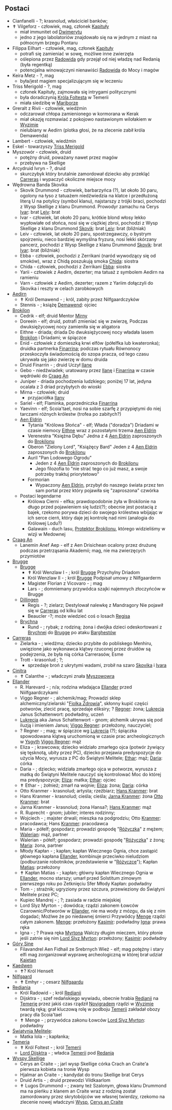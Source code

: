 ## Postaci
* Cianfanelli<a id='p_cianfanelli'></a> - ?;
    krasnolud, właściciel banków;
* ✝ Vilgeforz<a id='p_vilgeforz'></a> - człowiek, mag, członek [Kapituły](#r_kapitula)
    - miał immunitet od [Dwimerytu](#r_dwimeryt)
    - jedno z jego labolatoriów znajdowało się na w jednym z miast na północnym brzegu Pontaru
* Filippa Eilhart<a id='p_filippa_eilhart'></a> - człowiek, mag, członek [Kapituły](#r_kapitula)
    * potrafi się zamieniać w sowę, możliwe inne zwierzęta
    * oślepiona przez [Radowida](#p_krol_radowid) gdy przejął od niej władzę nad Redanią (była regentką)
    * potencjalna winowajczyni nienawiści [Radowida](#p_krol_radowid) do Mocy i magów
* Keira Metz<a id='p_keira_metz'></a> - ?, mag
    * była/jest magiem specjalizującym się w leczeniu
* Triss Merigold<a id='p_triss_merigold'></a> - ?, mag
    * członek Kapituły, zajmowała się intrygami politycznymi
    * była doradczynią [Króla Foltesta](#p_krol_foltest) w Temerii
    * miała siedzibę w [Mariborze](#l_maribor)
* Greralt z Rivii<a id='p_geralt'></a> - człowiek, wiedźmin
    - odczarował chłopa zamienionego w kormorana w Kerak
    - miał okazję rozmawiać z pokojowo nastawionym wilołakiem w [Wyzimie](#l_wyzima)
    - nielubiany w Aedirn (plotka głosi, że na zlecenie zabił króla Demawenda)
* Lambert<a id='p_lambert'></a> - człowiek, wiedźmin
* Eskel<a id='p_eskel'></a> - towarzyszy [Triss Merigold](#p_triss_merigold)
* Myszowór<a id='p_myszowor'></a> - człowiek, druid
    - potężny druid, poważany nawet przez magów
    - przebywa na Skellige
* Arcydruid Ivryn<a id='p_arcydruid_ivryn'></a> - ?, druid
    - skurczybyk który brutalnie zamordował dziecko aby przekląć [Carreras](#l_carreras) i wypaczyć okoliczne miejsce mocy
* Wędrowna Banda Skovika<a id='p_wedrowna_banda_skovika'></a>
    * Skovik Drummond<a id='p_skovik'></a> - człowiek, barbarzyńca (?), lat około 30 paru, ogolony na łyso z tatuażem niedźwiedzia na klatce i przedłużoną literą U na potylicy (symbol klanu), najstarszy z trójki braci, pochodzi z Wysp Skellige z klanu Drummond. Prowodyr zamachu na Cerys
        [Ivar](#p_ivar): brat
        [Leiv](#p_leiv): brat
    * Ivar<a id='p_ivar'></a> - człowiek, lat około 20 paru, krótkie blond włosy lekko wypłowiałe od słońca, nosi się w ciężkiej zbroi, pochodzi z Wysp Skellige z klanu Drummond
        [Skovik](#p_skovik): brat
        [Leiv](#p_leiv): brat (bliźniak)
    * Leiv<a id='p_leiv'></a> - człowiek, lat około 20 paru, spostrzegawczy, o bystrym spojrzeniu, nieco bardziej wymyślna fryzura, nosi lekki skórzany pancerz, pochodzi z Wysp Skellige z klanu Drummond
        [Skovik](#p_skovik): brat
        [Ivar](#p_ivar): brat (bliźniak)
    * Ebba<a id='p_ebba'></a> - człowiek,
        pochodzi z Zerrikani (naród wywodzący się od smoków), wraz z Chidą poszukują smoka
        [Chida](#p_chida): siostra
    * Chida<a id='p_chida'></a> - człowiek,
        pochodzi z Zerrikani
        [Ebba](#p_ebba): siostra
    * Yarii<a id='p_yarii'></a> - człowiek z Aedirn, dezerter;
        ma tatuaż z symbolem Aedirn na ramieniu
    * Varn<a id='p_varn'></a> - człowiek z Aedirn, dezerter;
        razem z Yariim dołączyli do Skovika i reszty w celach zarobkowych
* [Aedirn](#l_aedirn)
    * ✝ Król Demawend<a id='p_krol_demawend'></a> - ; król, zabity przez Nilfgaardczyków
    * Stennis<a id='p_stennis'></a> - ; książę
        [Demawend](#p_krol_demawend): ojciec
* [Brokilon](#l_brokilon)
    * Cedrik<a id="p_cedrik"></a> - elf; druid
        Mentor [Mirny](#p_mirna)
    * Doreein<a id='p_doreein'></a> - elf; druid, potrafi zmieniać się w zwierzę,
        Podczas dwuksiężycowej nocy zamieniła się w aligatora
    * Eithne<a id='p_eithne'></a> - driada; driada
        Do dwuksiężycowej nocy władała lasem [Brokilon](#l_brokilon) i Driadami; w śpiączce
    * Enid<a id="p_enid"></a> - człowiek z domieszką krwi elfów (półelfka lub kwateronka); druidka
        partnerka [Finarrina](#p_druid_finarrin);
        podczas rytuału Równonocy przeskoczyła świadomością do szopa pracza, od tego czasu ukrywała się jako zwierzę w domu druida
    * Druid Finarrin<a id='p_druid_finarrin'></a> - ; druid
        Uczył [Ilanę](#ilana)
    * Gebo<a id="p_gebo"></a> - niedźwiadek;
        uratowany przez [Ilanę](#g_ilana) i [Finarrina](#p_druid_finarrin) w czasie wędrówki do [Craag An](#l_craag_an)
    * Juniper<a id='p_juniper'></a> - driada pochodzenia ludzkiego; poniżej 17 lat, jedyna ocalała z 3 driad przybyłych do wioski
    * Mirna<a id='p_mirna'></a> - człowiek; druid
        * przyjaciółka [Ilany](#g_ilana)
    * Sariel<a id="p_sariel"></a> - elf;
        Flaminka, poprzedniczka [Finarrina](#p_druid_finarrin)
    * Yaevinn<a id='p_yaevinn'></a> - elf;
        Scoia'tael, nosi na sobie szarfę z przypiętymi do niej tarczami różnych królestw (trofea po zabitych?)
    * [Aen Eldrin](#r_aen_eldrin)
        * Tytania "Królowa Słońca"<a id='p_tytania'></a> - elf; 
            Włada ("doradza") Driadami w czasie niemocy [Eithne](#p_eithne) wraz z pozostałymi trzema [Aen Eldrin](#r_aen_eldrin)
        * Verenestra "Księżna Dębu"<a id='p_verenestra'></a>
            Jedna z 4 [Aen Eldrin](#r_aen_eldrin) zaproszonych do [Brokilonu](#l_brokilon)
        * Oberon "Zielony Lord", "Książęcy Bard"<a id='p_oberon'></a>
            Jeden z 4 [Aen Eldrin](#r_aen_eldrin) zaproszonych do [Brokilonu](#l_brokilon)
        * Auril "Pan Lodowego Ogrodu"<a id='p_auril'></a>
            * Jeden z 4 [Aen Eldrin](#r_aen_eldrin) zaproszonych do [Brokilonu](#l_brokilon)
            * Jego filozofia to "nie strać tego co już masz, a swoje potrzeby traktuj priorytetowo"
        * Formorian<a id='p_formorian'></a>
            * Wypaczony [Aen Eldrin](#r_aen_eldrin), przybył do naszego świata przez ten sam portal przez który pojawiła się "zaproszona" czwórka
    * Postaci legendarne
        * Królowa Cierni<a id="p_krolowa_cierni"></a> - elfka;
            prawdopodobnie żyła w Brokilonie na długo przed pojawieniem się ludzi(?);
            obecnie jest postacią z bajek, rzekomo porywa dzieci do swojego królestwa wbijając w ich serce cierń, który daje jej kontrolę nad nimi (analogia do Królowej Lodu?)
        * Galawain<a id="p_galawain"></a> - duch lasu,
            [Protektor Brokilonu](#b_bizoktor), którego widzieliśmy w wizji w Medownej
* [Craag An](#l_craag_an)
    * Lanemin Anef Aep<a id="p_lanemin"></a> - elf z Aen Drisichean ocalony przez drużunę podczas przetrząsania Akademii; mag, nie ma zwierzęcych przymiotów
* [Brugge](#l_brugge)
    * [Brugge](#l_m_brugge)
        * ✝ Król Wenzlaw I<a id='p_krol_wenzlaw_i'></a> - ; król [Brugge](#l_brugge)
            Przychylny Driadom
        * Król Wenzlaw II<a id='p_krol_wenzlaw_ii'></a> - ; król [Brugge](#l_brugge)
            Podpisał umowy z Nilfgaarderm
        * Magister Florian z Vicovaro<a id='p_florian_z_vicovaro'></a> - ; mag
        * Lars<a id='p_lars'></a> - ; domniemany przywódca szajki najemnych złoczyńców w Brugge
    * [Dillingen](#l_dillingen)
        * Regis<a id='p_zielarz'></a><a id='p_regis'></a> - ?; zielarz;
            Destylował nalewkę z Mandragory
            Nie pojawił się w [Carreras](#l_carreras) od kilku lat
        * Beaucler<a id='p_beaucler'></a> -?;
            może wiedzieć coś o losach [Regisa](#p_regis)
    * [Brychna](#l_brychna)
        * Rund<a id='p_rund'></a> - ; rybak;
            z rodziną; żona i dwójka dzieci
            odeskortowani z [Brychnej](#l_brychna) do [Brugge](#l_m_brugge) po ataku [Barghestów](#b_barghest)
* [Carreras](#l_carreras)
    * Zielarka<a id='p_zielarka'></a> - ; wiedźma;
        dziecko przybite do pobliskego Menhiru, uwięzione jako wykonawca klątwy rzuconej przez druidów
        są podejrzenia, że była nią córka Carrerasów, Esme<a id='p_esme_carreras'></a>
    * Trott<a id='p_trott'></a> - krasonlud ; ?;
        * sprzedaje broń z ukrytymi wadami, zrobił na szaro [Skovika](#p_skovik) i [Ivara](#p_ivar)
* [Cinitra](#l_cinitra)
    * ✝ Calanthe<a id='p_calanthe'></a> - ; władczyni
        znała [Myszowowra](#p_myszowor)
* [Ellander](#l_ellander)
    * R. Harevard<a id='p_rodzina_harevard'></a> - ; n/a;
        rodzina władająca [Ellander](#l_m_ellander) przed Niilfgaardczykami
    * Viggo Regner<a id='p_viggo_regner'></a> - ; alchemik/mag;
        Prowadzi sklep alchemiczny/zielarski "[Fiolka Zdrowia](#l_fiolka_zdrowia)", skłonny kupić części potworów, zlecić pracę, sprzedaje eliksiry;
        ? [Regner](#p_viggo_regner): żona; [Lukrecja](#p_lukrecja_schattenwort) Janus Schattenwort: podwładny, uczeń
    * [Lukrecja](#p_lukrecja_schattenwort) aka Janus Schattenwort<a id='p_lukrecja_schattenwort'></a><a id='p_janus'></a> - gnom; alchemik ukrywa się pod iluzją i imieniem Janus;
        [Viggo Regner](#p_viggo_regner): przełożony, nauczyciel;
    * ? Regner<a id='p_pani_regner'></a> - ; mag;
        w śpiączce wg [Lukrecja](#p_lukrecja_schattenwort) (?);
        śpiączka spowodowana klątwą uruchomioną w czasie prac archeologicznych w [Ysgyth](#l_ysgyth)
        [Viggo Regner](#p_viggo_regner): mąż
    * Eliza<a id='p_eliza'></a> - ; krawcowa;
        dziecko widziało zmarłego ojca (potwór żywiący się tęsknotą, ubity przez PC), dziecko przejawia predyspozycje do użycia Mocy, wyrusza z PC do Świątyni Melitele;
        [Ethar](#p_ethar): mąż; [Daria](#p_daria): córka
    * Daria<a id='p_daria'></a> - ; dziecko;
        widziała zmarłego ojca w potworze, wyrusza z matką do Świątyni Melitele nauczyć się kontrolować Moc do której ma predyspozycje;
        [Eliza](#p_eliza): matka; [Ethar](#p_ethar): ojciec
    * ✝ Ethar<a id='p_ethar'></a> - ; żołnież;
        zmarł na wojnie;
        [Eliza](#p_eliza): żona; [Daria](#p_daria): córka
    * Otto Kranmer<a id='p_otto_kranmer'></a> - krasnolud; artysta;
        rzeźbiarz;
        [Hans Kranmer](#p_hans_kranmer): brat
    * Hans Kranmer<a id='p_hans_kranmer'></a> - krasnolud; cieśla;
        cieśla;
        [Jarna Kranmer](#p_jarna_kranmer): żona
        [Otto Kranmer](#p_otto_kranmer): brat
    * Jarna Kranmer<a id='p_jarna_kranmer'></a> - krasnolud; żona Hansa?;
        [Hans Kranmer](#p_hans_kranmer): mąż
    * R. Ruprecht<a id='p_ruprecht'></a> - gnom; jubiler;
        interes rodzinny;
    * Wojciech<a id='p_wojciech'></a> - ; majster drwali;
        mieszka na podgrodziu;
        Otto [Kranmer](#p_otto_kranmer): pracodawca; Hans [Kranmer](#p_otto_kranmer): pracodawca
    * Maria<a id='p_maria'></a> - półelf; gospodarz;
        prowadzi gospodę "[Różyczka](#l_rozyczka)" z mężem;
        [Walerian](#p_walerian): mąż, partner
    * Walerian<a id='p_walerian'></a> - półelf; gospodarz;
        prowadzi gospodę "[Różyczka](#l_rozyczka)" z żoną;
        [Maria](#p_maria): żona, partner
    * Młody Kapłan<a id='p_mlody_kaplan'></a> - ; kapłan;
        kapłan Wiecznego Ognia, chce zastąpić głównego kapłana [Ellander](#l_m_ellander), kombinuje przeciwko nieludziom (podburzanie robotników, przedstawienie w "[Różyczce](#l_rozyczka)");
        Kapłan [Matias](#p_kaplan_matias): przełożony
    * ✝ Kapłan Matias<a id='p_kaplan_matias'></a> - ; kapłan;
        główny kapłan Wiecznego Ognia w [Ellander](#l_ellander), mocno starszy; umarł przed Solstitum zimowym pierwszego roku po Zetknięciu Sfer
        Młody Kapłan: podwładny
    * Tom<a id='p_tom'></a> - ; strażnik;
        ugryziony przez szczura, przewieziony do Świątyni Melitele przez PC;
    * Kupiec Mandrej<a id='p_mandrej'></a> - ; ?;
        zasiada w radzie miejskiej
    * Lord Slyz Myrton<a id='p_lord_myrton'></a> - ; dowódca;
        rządzi zakonem Łowców Czarownic/Potworów w [Ellander](#l_ellander), nie ma wody z mózgu, da się z nim dogadać;
        Możlwe że po niedawnej śmierci Przywódcy [Menge](#p_menge) rządzi całym zakonem.
        [Menge](#p_menge): przełożony
        [Kasimir](#g_kasimir): podwładny
        [Igna](#p_igna): prawa ręka
    * Igna<a id='p_igna'></a> - ; ?
        Prawa ręka [Myrtona](#p_lord_myrton)
        Walczy długim mieczem, który płonie jeśli zatnie się nim
        [Lord Slyz Myrton](#p_lord_myrton): przełożony; [Kasimir](#g_kasimir): podwładny
* [Góry Sine](#l_gory_sine)
    * Filavandrel Aen Fidhail ze Srebrnych Wież<a id='p_filavandrel'></a> - elf; mag
        potężny i stary elfi mag
        zorganizował wyprawę archeologiczną w której brał udział [Kajetan](#g_kajetan)
* [Kaedwen](#l_kaedwen)
    * ✝? Król Henselt<a id='p_krol_henselt'></a>
* [Nilfgaard](#l_nilfgaard)
    * ✝ Emhyr<a id='p_emhyr'></a> - ; cesarz [Nilfgaardu](#l_nilfgaard)
* [Rediania](#l_redania)
    * Król Radowid<a id='p_krol_radowid'></a> - ; król [Redianii](#l_redania)
    * Dijsktra<a id='p_dijsktra'></a> - ; szef redańskiego wywiadu, obecnie hrabia [Redianii](#l_redania) na [Temerię](#l_temeria)
        przez jakiś czas rządził [Novigradem](#l_novigrad)
        rządzi w [Wyzimie](#l_wyzima) twardą ręką; grał kluczową rolę w podboju [Temerii](#l_temeria)
        zakładał obozy pracy dla Scoia'tael
    * ✝ Menge<a id='p_menge'></a> - ; przywódca zakonu Łowców
        [Lord Slyz Myrton](#p_lord_myrton): podwładny
* [Świątynia Melitele](#l_smelitele):
    * Matka Iola<a id='p_matka_iola'></a> - ; kapłanka;
* [Temeria](#l_temeria)
    * ✝ Król Foltest<a id='p_krol_foltest'></a> - ; król [Temerii](#l_temeria)
    * [Lord Dijsktra](#p_dijsktra) - ; władca [Temerii](#l_temeria) pod [Redanią](#l_redania)
* [Wyspy Skellige](#l_wyspy_skellige)
    * Cerys an Craite<a id='p_cerys'></a> - ; jarl wysp Skellige
        córka Crach an Craite'a
        pierwsza kobieta na tronie Wysp
    * Hjalmar an Craite<a id='p_hjalmar'></a> - ; kandydat do tronu Skellige
        brat Cerys
    * Druid Artis<a id='p_druid_artis'></a> - ; druid
        przewodzi Vildkaarlom
    * ✝ Lugos Drummond<a id='p_lugos'></a> - ; 
        zwany też Szalonym, głowa klanu Drummond</a><a id='p_drummond'></a>
        ma na pieńku z klanem an Craite
        wraz z rodziną został zamordowany przez skrytobójców we własnej twierdzy, rzekomo na zlecenie nowej władczyni [Wysp](#l_wyspy_skellige), [Cerys an Craite](#p_cerys)